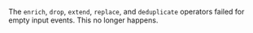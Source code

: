 The `enrich`, `drop`, `extend`, `replace`, and `deduplicate` operators failed
for empty input events. This no longer happens.
